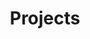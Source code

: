 ---
title: "Projects"
layout: "default"
description: "Here is a list of projects that ive worked on"
image: skills.jpeg
menu:
    main:
        name: projects
        weight: 3
        params:
            icon: books
---